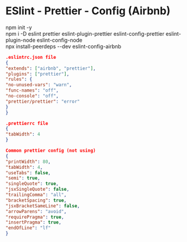 # ESlint - Prettier - Config (Airbnb)

npm init -y <br>
npm i -D eslint prettier eslint-plugin-prettier eslint-config-prettier eslint-plugin-node eslint-config-node <br>
npx install-peerdeps --dev eslint-config-airbnb

```json
.eslintrc.json file
{
"extends": ["airbnb", "prettier"],
"plugins": ["prettier"],
"rules": {
"no-unused-vars": "warn",
"func-names": "off",
"no-console": "off",
"prettier/prettier": "error"
}
}
```

```json
.prettierrc file
{
"tabWidth": 4
}
```

```json
Common prettier config (not using)
{
"printWidth": 80,
"tabWidth": 4,
"useTabs": false,
"semi": true,
"singleQuote": true,
"jsxSingleQuote": false,
"trailingComma": "all",
"bracketSpacing": true,
"jsxBracketSameLine": false,
"arrowParens": "avoid",
"requirePragma": true,
"insertPragma": true,
"endOfLine": "lf"
}
```
